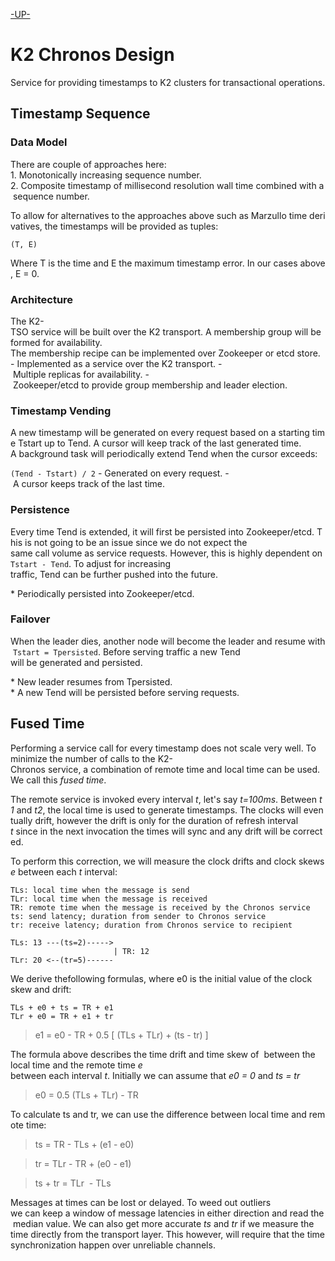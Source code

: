 [-UP-](./TXN.md)

# K2 Chronos Design
Service for providing timestamps to K2 clusters for transactional operations.

## Timestamp Sequence

### Data Model
There are couple of approaches here:
1. Monotonically increasing sequence number.
2. Composite timestamp of millisecond resolution wall time combined with a sequence number.

To allow for alternatives to the approaches above such as Marzullo time derivatives, the timestamps will be provided as tuples:

`(T, E)`

Where T is the time and E the maximum timestamp error. In our cases above, E = 0.

### Architecture
The K2-TSO service will be built over the K2 transport. A membership group will be formed for availability.
The membership recipe can be implemented over Zookeeper or etcd store.
- Implemented as a service over the K2 transport.
- Multiple replicas for availability.
- Zookeeper/etcd to provide group membership and leader election.

### Timestamp Vending
A new timestamp will be generated on every request based on a starting time Tstart up to Tend.
A cursor will keep track of the last generated time.
A background task will periodically extend Tend when the cursor exceeds:

```(Tend - Tstart) / 2```
- Generated on every request.
- A cursor keeps track of the last time.

### Persistence
Every time Tend is extended, it will first be persisted into Zookeeper/etcd. This is not going to be an issue since we do not expect the
same call volume as service requests. However, this is highly dependent on ```Tstart - Tend```. To adjust for increasing
traffic, Tend can be further pushed into the future.

* Periodically persisted into Zookeeper/etcd.

### Failover
When the leader dies, another node will become the leader and resume with ```Tstart = Tpersisted```. Before serving traffic a new Tend
will be generated and persisted.

* New leader resumes from Tpersisted.
* A new Tend will be persisted before serving requests.

## Fused Time
Performing a service call for every timestamp does not scale very well. To minimize the number of calls to the K2-Chronos service, a combination of remote time and local time can be used. We call this *fused time*.

The remote service is invoked every interval *t*, let's say *t=100ms*. Between *t1* and *t2*, the local time is used to generate timestamps. The clocks will eventually drift, however the drift is only for the duration of refresh interval *t* since in the next invocation the times will sync and any drift will be corrected.

To perform this correction, we will measure the clock drifts and clock skews *e* between each *t* interval:

```
TLs: local time when the message is send
TLr: local time when the message is received
TR: remote time when the message is received by the Chronos service
ts: send latency; duration from sender to Chronos service
tr: receive latency; duration from Chronos service to recipient

TLs: 13 ---(ts=2)----->
                       | TR: 12
TLr: 20 <--(tr=5)------
```

We derive thefollowing formulas, where e0 is the initial value of the clock skew and drift:
```
TLs + e0 + ts = TR + e1
TLr + e0 = TR + e1 + tr
```
> e1 = e0 - TR + 0.5 [ (TLs + TLr) + (ts - tr) ]

The formula above describes the time drift and time skew of  between the local time and the remote time *e* between each interval *t*. Initially we can assume that *e0 = 0* and *ts = tr*

> e0 = 0.5 (TLs + TLr) - TR


To calculate ts and tr, we can use the difference between local time and remote time:

> ts = TR - TLs + (e1 - e0)

> tr = TLr - TR + (e0 - e1)

> ts + tr = TLr  - TLs

Messages at times can be lost or delayed. To weed out outliers we can keep a window of message latencies in either direction and read the median value.
We can also get more accurate *ts* and *tr* if we measure the time directly from the transport layer. This however, will require that the time synchronization happen over unreliable channels.
